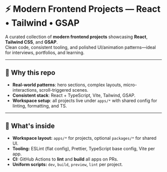 # ⚡ Modern Frontend Projects — React • Tailwind • GSAP

A curated collection of **modern frontend projects** showcasing **React**, **Tailwind CSS**, and **GSAP**.  
Clean code, consistent tooling, and polished UI/animation patterns—ideal for interviews, portfolios, and learning.


---

## 🌟 Why this repo
- **Real-world patterns**: hero sections, complex layouts, micro-interactions, scroll-triggered scenes.
- **Consistent stack**: React + TypeScript, Vite, Tailwind, GSAP.
- **Workspace setup**: all projects live under `apps/*` with shared config for linting, formatting, and TS.

---

## 🧰 What's inside

- **Workspace layout:** `apps/*` for projects, optional `packages/*` for shared UI.
- **Tooling:** ESLint (flat config), Prettier, TypeScript base config, Vite per app.
- **CI:** GitHub Actions to **lint** and **build** all apps on PRs.
- **Uniform scripts:** `dev`, `build`, `preview`, `lint` per project.

